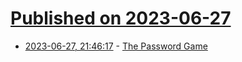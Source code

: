 # [Published on 2023-06-27](index.md)

* [2023-06-27, 21:46:17](https://lobste.rs/s/2pupfo/password_game) - [The Password Game](https://neal.fun/password-game/)
